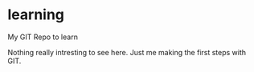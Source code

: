 # learning
My GIT Repo to learn

Nothing really intresting to see here. Just me making the first steps with GIT. 